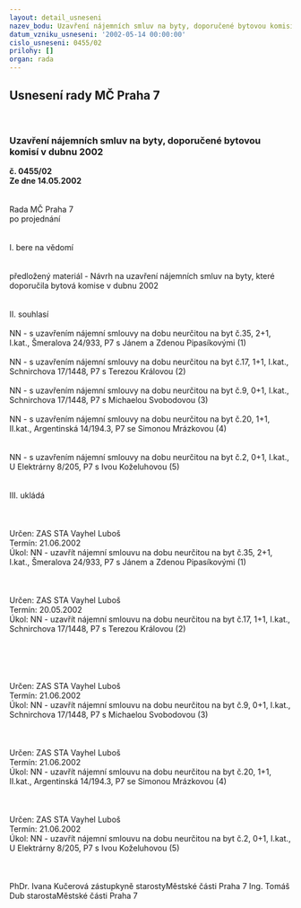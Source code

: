 ```yaml
---
layout: detail_usneseni
nazev_bodu: Uzavření nájemních smluv na byty, doporučené bytovou komisí v dubnu 2002
datum_vzniku_usneseni: '2002-05-14 00:00:00'
cislo_usneseni: 0455/02
prilohy: []
organ: rada
---
```

<div id="ucUsn_pList" class="usn">
	<span><h2>Usnesení rady MČ Praha 7 </h2>
<br></span><div class="standBody">
<span><h3>Uzavření nájemních smluv na byty, doporučené bytovou komisí v dubnu 2002</h3></span><div class="center">
		<strong>č. 0455/02</strong><br>
	</div>
<div class="center">
		<strong>Ze dne 14.05.2002</strong><br><br>
	</div>
<br>Rada MČ Praha 7<br>po projednání<br><br><br>I.	bere na vědomí<br><br> <br>předložený materiál - Návrh na uzavření nájemních smluv na byty, které doporučila bytová komise  v dubnu 2002<br><br><br>II.	souhlasí<br><br>NN - s uzavřením nájemní smlouvy na dobu neurčitou na byt č.35, 2+1, I.kat., Šmeralova 24/933, P7 s Jánem a Zdenou Pipasíkovými	 								(1)<br><br> NN - s uzavřením nájemní smlouvy na dobu neurčitou na byt č.17, 1+1, I.kat., Schnirchova 17/1448, P7 s Terezou Královou		 								(2)<br><br>NN - s uzavřením nájemní smlouvy na dobu neurčitou na byt č.9, 0+1, I.kat., Schnirchova 17/1448, P7 s Michaelou Svobodovou		 								(3)<br><br>NN - s uzavřením nájemní smlouvy na dobu neurčitou na byt č.20, 1+1, II.kat., Argentinská 14/194.3, P7 se Simonou Mrázkovou		 								(4)<br><br> <br>NN - s uzavřením nájemní smlouvy na dobu neurčitou na byt č.2, 0+1, I.kat., U Elektrárny 8/205, P7 s Ivou Koželuhovou                  	 								(5)<br> <br><br>III.	ukládá <br><br><br> <br>Určen:	ZAS STA Vayhel Luboš<br>Termín: 21.06.2002<br>Úkol:	NN - uzavřít nájemní smlouvu na dobu neurčitou na byt č.35, 2+1, I.kat., Šmeralova 24/933, P7 s Jánem a Zdenou Pipasíkovými (1)<br> <br><br> <br>Určen:	ZAS STA Vayhel Luboš<br>Termín: 20.05.2002<br>Úkol:	NN - uzavřít nájemní smlouvu na dobu neurčitou na byt č.17, 1+1, I.kat., Schnirchova 17/1448, P7 s Terezou Královou (2)<br> <br><br><br><br> <br>Určen:	ZAS STA Vayhel Luboš<br>Termín: 21.06.2002<br>Úkol:	NN - uzavřít nájemní smlouvu na dobu neurčitou na byt č.9, 0+1, I.kat., Schnirchova 17/1448, P7 s Michaelou Svobodovou (3)<br> <br><br> <br>Určen:	ZAS STA Vayhel Luboš<br>Termín: 21.06.2002<br>Úkol:	NN - uzavřít nájemní smlouvu na dobu neurčitou na byt č.20, 1+1, II.kat., Argentinská 14/194.3, P7 se Simonou Mrázkovou (4)<br> <br><br> <br>Určen:	ZAS STA Vayhel Luboš<br>Termín: 21.06.2002<br>Úkol:	NN -  uzavřít nájemní smlouvu na dobu neurčitou na byt č.2, 0+1, I.kat., U Elektrárny 8/205, P7 s Ivou Koželuhovou (5)<br> <br> <br>	<br>PhDr. Ivana Kučerová zástupkyně starostyMěstské části Praha 7	Ing. Tomáš Dub starostaMěstské části Praha 7<br>	<br><br>
</div>
</div>